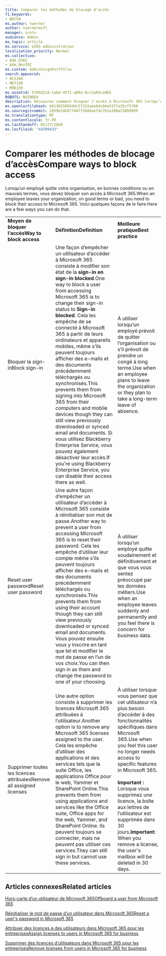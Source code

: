 ```yaml
---
title: Comparer les méthodes de blocage d’accès
f1.keywords:
- NOCSH
ms.author: twerner
author: twernermsft
manager: scotv
audience: Admin
ms.topic: article
ms.service: o365-administration
localization_priority: Normal
ms.collection:
- Adm_O365
- Adm_NonTOC
ms.custom: AdminSurgePortfolio
search.appverid:
- BCS160
- MET150
- MOE150
ms.assetid: 5785d21d-1abd-4571-a04a-8cc5a65ca9b5
ROBOTS: NOINDEX
description: Découvrez comment bloquer l’accès à Microsoft 365 lorsqu’un employé quitte votre organisation.
ms.openlocfilehash: b913655065d4c57322aee6dc04e53f7a35cf5760
ms.sourcegitcommit: 2d59b24b877487f3b84aefdc7b1e200a21009999
ms.translationtype: MT
ms.contentlocale: fr-FR
ms.lasthandoff: 05/27/2020
ms.locfileid: "44399433"
---
```

# <a name="compare-ways-to-block-access"></a><span data-ttu-id="bbf79-103">Comparer les méthodes de blocage d’accès</span><span class="sxs-lookup"><span data-stu-id="bbf79-103">Compare ways to block access</span></span>

<span data-ttu-id="bbf79-104">Lorsqu’un employé quitte votre organisation, en bonnes conditions ou en mauvais termes, vous devez bloquer son accès à Microsoft 365.</span><span class="sxs-lookup"><span data-stu-id="bbf79-104">When an employee leaves your organization, on good terms or bad, you need to block their access to Microsoft 365.</span></span> <span data-ttu-id="bbf79-105">Voici quelques façons de le faire.</span><span class="sxs-lookup"><span data-stu-id="bbf79-105">Here are a few ways you can do that.</span></span>
  
||||
|:-----|:-----|:-----|
|<span data-ttu-id="bbf79-106">**Moyen de bloquer l’accès**</span><span class="sxs-lookup"><span data-stu-id="bbf79-106">**Way to block access**</span></span> <br/> |<span data-ttu-id="bbf79-107">**Définition**</span><span class="sxs-lookup"><span data-stu-id="bbf79-107">**Definition**</span></span> <br/> |<span data-ttu-id="bbf79-108">**Meilleure pratique**</span><span class="sxs-lookup"><span data-stu-id="bbf79-108">**Best practice**</span></span> <br/> |
|<span data-ttu-id="bbf79-109">Bloquer la sign-in</span><span class="sxs-lookup"><span data-stu-id="bbf79-109">Block sign-in</span></span>  <br/> |<span data-ttu-id="bbf79-110">Une façon d’empêcher un utilisateur d’accéder à Microsoft 365 consiste à modifier son état de la **sign-in en sign-in blocked**.</span><span class="sxs-lookup"><span data-stu-id="bbf79-110">One way to block a user from accessing Microsoft 365 is to change their sign-in status to **Sign-in blocked**.</span></span> <span data-ttu-id="bbf79-111">Cela les empêche de se connecté à Microsoft 365 à partir de leurs ordinateurs et appareils mobiles, même s’ils peuvent toujours afficher des e-mails et des documents précédemment téléchargés ou synchronisés.</span><span class="sxs-lookup"><span data-stu-id="bbf79-111">This prevents them from signing into Microsoft 365 from their computers and mobile devices though they can still view previously downloaded or synced email and documents.</span></span> <span data-ttu-id="bbf79-112">Si vous utilisez Blackberry Enterprise Service, vous pouvez également désactiver leur accès.</span><span class="sxs-lookup"><span data-stu-id="bbf79-112">If you're using Blackberry Enterprise Service, you can disable their access there as well.</span></span>  <br/> |<span data-ttu-id="bbf79-113">À utiliser lorsqu’un employé prévoit de quitter l’organisation ou s’il prévoit de prendre un congé à long terme.</span><span class="sxs-lookup"><span data-stu-id="bbf79-113">Use when an employee plans to leave the organization or they plan to take a long-term leave of absence.</span></span>  <br/> |
|<span data-ttu-id="bbf79-114">Reset user password</span><span class="sxs-lookup"><span data-stu-id="bbf79-114">Reset user password</span></span>  <br/> |<span data-ttu-id="bbf79-115">Une autre façon d’empêcher un utilisateur d’accéder à Microsoft 365 consiste à réinitialiser son mot de passe.</span><span class="sxs-lookup"><span data-stu-id="bbf79-115">Another way to prevent a user from accessing Microsoft 365 is to reset their password.</span></span> <span data-ttu-id="bbf79-116">Cela les empêche d’utiliser leur compte même s’ils peuvent toujours afficher des e-mails et des documents précédemment téléchargés ou synchronisés.</span><span class="sxs-lookup"><span data-stu-id="bbf79-116">This prevents them from using their account though they can still view previously downloaded or synced email and documents.</span></span> <span data-ttu-id="bbf79-117">Vous pouvez ensuite vous y inscrire en tant que tel et modifier le mot de passe en l’un de vos choix.</span><span class="sxs-lookup"><span data-stu-id="bbf79-117">You can then sign in as them and change the password to one of your choosing.</span></span>  <br/> |<span data-ttu-id="bbf79-118">À utiliser lorsqu’un employé quitte soudainement et définitivement et que vous vous sentez préoccupé par les données métiers.</span><span class="sxs-lookup"><span data-stu-id="bbf79-118">Use when an employee leaves suddenly and permanently and you feel there is concern for business data.</span></span>  <br/> |
|<span data-ttu-id="bbf79-119">Supprimer toutes les licences attribuées</span><span class="sxs-lookup"><span data-stu-id="bbf79-119">Remove all assigned licenses</span></span>  <br/> |<span data-ttu-id="bbf79-120">Une autre option consiste à supprimer les licences Microsoft 365 attribuées à l’utilisateur.</span><span class="sxs-lookup"><span data-stu-id="bbf79-120">Another option is to remove any Microsoft 365 licenses assigned to the user.</span></span> <span data-ttu-id="bbf79-121">Cela les empêche d’utiliser des applications et des services tels que la suite Office, les applications Office pour le web, Yammer et SharePoint Online.</span><span class="sxs-lookup"><span data-stu-id="bbf79-121">This prevents them from using applications and services like the Office suite, Office apps for the web, Yammer, and SharePoint Online.</span></span> <span data-ttu-id="bbf79-122">Ils peuvent toujours se connecter, mais ne peuvent pas utiliser ces services.</span><span class="sxs-lookup"><span data-stu-id="bbf79-122">They can still sign in but cannot use these services.</span></span>  <br/> |<span data-ttu-id="bbf79-123">À utiliser lorsque vous pensez que cet utilisateur n’a plus besoin d’accéder à des fonctionnalités spécifiques dans Microsoft 365.</span><span class="sxs-lookup"><span data-stu-id="bbf79-123">Use when you feel this user no longer needs access to specific features in Microsoft 365.</span></span>  <br/> <br> <span data-ttu-id="bbf79-124">**Important :** Lorsque vous supprimez une licence, la boîte aux lettres de l’utilisateur est supprimée dans 30 jours.</span><span class="sxs-lookup"><span data-stu-id="bbf79-124">**Important:** When you remove a license, the user's mailbox will be deleted in 30 days.</span></span>
   
## <a name="related-articles"></a><span data-ttu-id="bbf79-125">Articles connexes</span><span class="sxs-lookup"><span data-stu-id="bbf79-125">Related articles</span></span>

[<span data-ttu-id="bbf79-126">Hors-carte d’un utilisateur de Microsoft 365</span><span class="sxs-lookup"><span data-stu-id="bbf79-126">Offboard a user from Microsoft 365</span></span>](../add-users/remove-former-employee.md)
    
[<span data-ttu-id="bbf79-127">Réinitialiser le mot de passe d’un utilisateur dans Microsoft 365</span><span class="sxs-lookup"><span data-stu-id="bbf79-127">Reset a user's password in Microsoft 365</span></span>](../add-users/reset-passwords.md)
    
[<span data-ttu-id="bbf79-128">Attribuer des licences à des utilisateurs dans Microsoft 365 pour les entreprises</span><span class="sxs-lookup"><span data-stu-id="bbf79-128">Assign licenses to users in Microsoft 365 for business</span></span>](../manage/assign-licenses-to-users.md)
    
[<span data-ttu-id="bbf79-129">Supprimer des licences d’utilisateurs dans Microsoft 365 pour les entreprises</span><span class="sxs-lookup"><span data-stu-id="bbf79-129">Remove licenses from users in Microsoft 365 for business</span></span>](../manage/remove-licenses-from-users.md)
    

